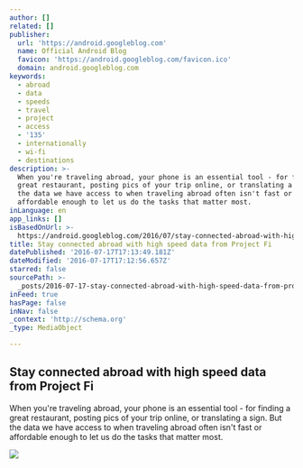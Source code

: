 ```yaml
---
author: []
related: []
publisher:
  url: 'https://android.googleblog.com'
  name: Official Android Blog
  favicon: 'https://android.googleblog.com/favicon.ico'
  domain: android.googleblog.com
keywords:
  - abroad
  - data
  - speeds
  - travel
  - project
  - access
  - '135'
  - internationally
  - wi-fi
  - destinations
description: >-
  When you're traveling abroad, your phone is an essential tool - for finding a
  great restaurant, posting pics of your trip online, or translating a sign. But
  the data we have access to when traveling abroad often isn't fast or
  affordable enough to let us do the tasks that matter most.
inLanguage: en
app_links: []
isBasedOnUrl: >-
  https://android.googleblog.com/2016/07/stay-connected-abroad-with-high-speed.html
title: Stay connected abroad with high speed data from Project Fi
datePublished: '2016-07-17T17:13:49.181Z'
dateModified: '2016-07-17T17:12:56.657Z'
starred: false
sourcePath: >-
  _posts/2016-07-17-stay-connected-abroad-with-high-speed-data-from-project-fi.md
inFeed: true
hasPage: false
inNav: false
_context: 'http://schema.org'
_type: MediaObject

---
```

<article style=""><h1>Stay connected abroad with high speed data from Project Fi</h1><p>When you're traveling abroad, your phone is an essential tool - for finding a great restaurant, posting pics of your trip online, or translating a sign. But the data we have access to when traveling abroad often isn't fast or affordable enough to let us do the tasks that matter most.</p><img src="http://1.bp.blogspot.com/-qkFF0CoT9_Q/Vt-ny0dIGqI/AAAAAAAAIaM/s4FwhmcOCpg/s1600-r/android-logo.png" /></article>